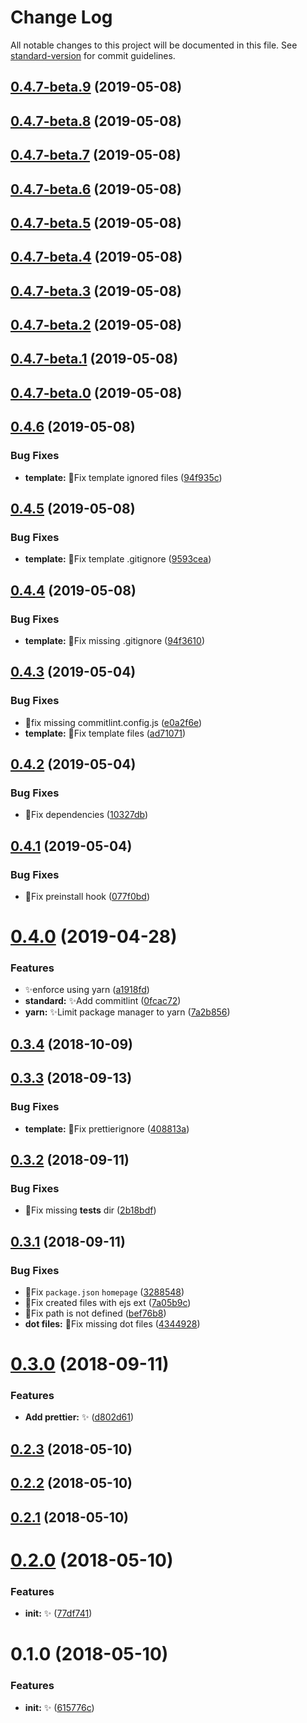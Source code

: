 # Change Log

All notable changes to this project will be documented in this file. See [standard-version](https://github.com/conventional-changelog/standard-version) for commit guidelines.

<a name="0.4.7-beta.9"></a>
## [0.4.7-beta.9](https://github.com/vivaxy/create-n/compare/v0.4.7-beta.8...v0.4.7-beta.9) (2019-05-08)



<a name="0.4.7-beta.8"></a>
## [0.4.7-beta.8](https://github.com/vivaxy/create-n/compare/v0.4.7-beta.7...v0.4.7-beta.8) (2019-05-08)



<a name="0.4.7-beta.7"></a>
## [0.4.7-beta.7](https://github.com/vivaxy/create-n/compare/v0.4.7-beta.6...v0.4.7-beta.7) (2019-05-08)



<a name="0.4.7-beta.6"></a>
## [0.4.7-beta.6](https://github.com/vivaxy/create-n/compare/v0.4.7-beta.5...v0.4.7-beta.6) (2019-05-08)



<a name="0.4.7-beta.5"></a>
## [0.4.7-beta.5](https://github.com/vivaxy/create-n/compare/v0.4.7-beta.4...v0.4.7-beta.5) (2019-05-08)



<a name="0.4.7-beta.4"></a>
## [0.4.7-beta.4](https://github.com/vivaxy/create-n/compare/v0.4.7-beta.3...v0.4.7-beta.4) (2019-05-08)



<a name="0.4.7-beta.3"></a>
## [0.4.7-beta.3](https://github.com/vivaxy/create-n/compare/v0.4.7-beta.2...v0.4.7-beta.3) (2019-05-08)



<a name="0.4.7-beta.2"></a>
## [0.4.7-beta.2](https://github.com/vivaxy/create-n/compare/v0.4.7-beta.1...v0.4.7-beta.2) (2019-05-08)



<a name="0.4.7-beta.1"></a>
## [0.4.7-beta.1](https://github.com/vivaxy/create-n/compare/v0.4.7-beta.0...v0.4.7-beta.1) (2019-05-08)



<a name="0.4.7-beta.0"></a>
## [0.4.7-beta.0](https://github.com/vivaxy/create-n/compare/v0.4.6...v0.4.7-beta.0) (2019-05-08)



<a name="0.4.6"></a>
## [0.4.6](https://github.com/vivaxy/create-n/compare/v0.4.5...v0.4.6) (2019-05-08)


### Bug Fixes

* **template:** :bug:Fix template ignored files ([94f935c](https://github.com/vivaxy/create-n/commit/94f935c))



<a name="0.4.5"></a>
## [0.4.5](https://github.com/vivaxy/create-n/compare/v0.4.4...v0.4.5) (2019-05-08)


### Bug Fixes

* **template:** :bug:Fix template .gitignore ([9593cea](https://github.com/vivaxy/create-n/commit/9593cea))



<a name="0.4.4"></a>
## [0.4.4](https://github.com/vivaxy/create-n/compare/v0.4.3...v0.4.4) (2019-05-08)


### Bug Fixes

* **template:** :bug:Fix missing .gitignore ([94f3610](https://github.com/vivaxy/create-n/commit/94f3610))



<a name="0.4.3"></a>
## [0.4.3](https://github.com/vivaxy/create-n/compare/v0.4.2...v0.4.3) (2019-05-04)


### Bug Fixes

* :bug:fix missing commitlint.config.js ([e0a2f6e](https://github.com/vivaxy/create-n/commit/e0a2f6e))
* **template:** :bug:Fix template files ([ad71071](https://github.com/vivaxy/create-n/commit/ad71071))



<a name="0.4.2"></a>
## [0.4.2](https://github.com/vivaxy/create-n/compare/v0.4.1...v0.4.2) (2019-05-04)


### Bug Fixes

* :bug:Fix dependencies ([10327db](https://github.com/vivaxy/create-n/commit/10327db))



<a name="0.4.1"></a>
## [0.4.1](https://github.com/vivaxy/create-n/compare/v0.4.0...v0.4.1) (2019-05-04)


### Bug Fixes

* :bug:Fix preinstall hook ([077f0bd](https://github.com/vivaxy/create-n/commit/077f0bd))



<a name="0.4.0"></a>
# [0.4.0](https://github.com/vivaxy/create-n/compare/v0.3.4...v0.4.0) (2019-04-28)


### Features

* :sparkles:enforce using yarn ([a1918fd](https://github.com/vivaxy/create-n/commit/a1918fd))
* **standard:** :sparkles:Add commitlint ([0fcac72](https://github.com/vivaxy/create-n/commit/0fcac72))
* **yarn:** :sparkles:Limit package manager to yarn ([7a2b856](https://github.com/vivaxy/create-n/commit/7a2b856))



<a name="0.3.4"></a>
## [0.3.4](https://github.com/vivaxy/create-n/compare/v0.3.3...v0.3.4) (2018-10-09)



<a name="0.3.3"></a>
## [0.3.3](https://github.com/vivaxy/create-n/compare/v0.3.2...v0.3.3) (2018-09-13)


### Bug Fixes

* **template:** :bug:Fix prettierignore ([408813a](https://github.com/vivaxy/create-n/commit/408813a))



<a name="0.3.2"></a>
## [0.3.2](https://github.com/vivaxy/create-n/compare/v0.3.1...v0.3.2) (2018-09-11)


### Bug Fixes

* :bug:Fix missing __tests__ dir ([2b18bdf](https://github.com/vivaxy/create-n/commit/2b18bdf))



<a name="0.3.1"></a>
## [0.3.1](https://github.com/vivaxy/create-n/compare/v0.3.0...v0.3.1) (2018-09-11)


### Bug Fixes

* :bug:Fix `package.json` `homepage` ([3288548](https://github.com/vivaxy/create-n/commit/3288548))
* :bug:Fix created files with ejs ext ([7a05b9c](https://github.com/vivaxy/create-n/commit/7a05b9c))
* :bug:Fix path is not defined ([bef76b8](https://github.com/vivaxy/create-n/commit/bef76b8))
* **dot files:** :bug:Fix missing dot files ([4344928](https://github.com/vivaxy/create-n/commit/4344928))



<a name="0.3.0"></a>
# [0.3.0](https://github.com/vivaxy/create-n/compare/v0.2.3...v0.3.0) (2018-09-11)


### Features

* **Add prettier:** :sparkles: ([d802d61](https://github.com/vivaxy/create-n/commit/d802d61))



<a name="0.2.3"></a>
## [0.2.3](https://github.com/vivaxy/create-n/compare/v0.2.2...v0.2.3) (2018-05-10)



<a name="0.2.2"></a>
## [0.2.2](https://github.com/vivaxy/create-n/compare/v0.2.1...v0.2.2) (2018-05-10)



<a name="0.2.1"></a>
## [0.2.1](https://github.com/vivaxy/create-n/compare/v0.2.0...v0.2.1) (2018-05-10)



<a name="0.2.0"></a>
# [0.2.0](https://github.com/vivaxy/create-n/compare/v0.1.0...v0.2.0) (2018-05-10)


### Features

* **init:** :sparkles: ([77df741](https://github.com/vivaxy/create-n/commit/77df741))



<a name="0.1.0"></a>
# 0.1.0 (2018-05-10)


### Features

* **init:** :sparkles: ([615776c](https://github.com/vivaxy/create-n/commit/615776c))
